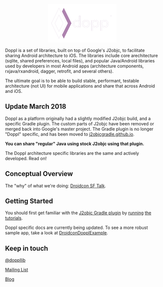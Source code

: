 <center class="logoback">
    <img src="dopplslide.png" style="max-width: 225px;max-height: 125px"/>
</center>

Doppl is a set of libraries, built on top of Google's J2objc, to facilitate sharing
Android architecture to iOS. The libraries include core arechitecture (sqlite, shared preferences, local files),
and popular Java/Android libraries used by developers in most Android apps (architecture components, rxjava/rxandroid,
dagger, retrofit, and several others).

The ultimate goal is to be able to build stable, performant, testable architecture (not UI) for mobile applications and
share that across Android and iOS.

## Update March 2018

Doppl as a platform originally had a slightly modified J2objc build, and a specific Gradle plugin. The custom
parts of J2objc have been removed or merged back into Google's master project. The Gradle plugin is no longer
"Doppl" specific, and has been moved to [j2objcgradle.github.io](https://j2objcgradle.github.io/).

**You can share "regular" Java using stock J2objc using that plugin.**

The Doppl architecture specific libraries are the same and actively developed. Read on!

## Conceptual Overview

The "why" of what we're doing: [Droidcon SF Talk](https://www.youtube.com/watch?v=cfhLBDuImOM).

## Getting Started

You should first get familiar with the [J2objc Gradle plugin](https://j2objcgradle.github.io/basicquickstart.html) by
[running](https://j2objcgradle.github.io/basicsamples/dependencies.html)
[the](https://j2objcgradle.github.io/basicsamples/testing.html)
[tutorials](https://j2objcgradle.github.io/basicsamples/androidstuff.html).

Doppl specific docs are currently being updated. To see a more robust sample app, take a look at [DroidconDopplExample](https://github.com/doppllib/DroidconDopplExample).

## Keep in touch

[@doppllib](https://twitter.com/doppllib)

[Mailing List](http://eepurl.com/b9Kzez)

[Blog](https://medium.com/doppl)
